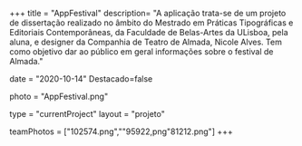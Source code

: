 +++
title = "AppFestival"
description= "A aplicação trata-se de um projeto de dissertação realizado no âmbito do Mestrado em Práticas Tipográficas e Editoriais Contemporâneas, da Faculdade de Belas-Artes da ULisboa, pela aluna, e designer da Companhia de Teatro de Almada, Nicole Alves. Tem como objetivo dar ao público em geral informações sobre o festival de Almada." 

date = "2020-10-14" 
Destacado=false 

photo = "AppFestival.png" 

type = "currentProject" 
layout = "projeto"

teamPhotos = ["102574.png",""95922,png"81212.png"] 
+++

